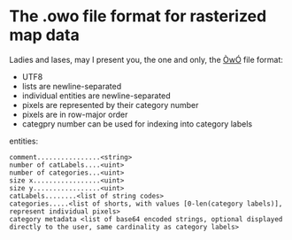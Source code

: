 # The .owo file format for rasterized map data
Ladies and lases, may I present you, the one and only, the [ÒwÓ](https://www.urbandictionary.com/define.php?term=%C3%92w%C3%93) file format:

 - UTF8
 - lists are newline-separated
 - individual entities are newline-separated
 - pixels are represented by their category number
 - pixels are in row-major order
 - categpry number can be used for indexing into category labels

entities:
```
comment................<string>
number of catLabels....<uint>
number of categories...<uint>
size x.................<uint>
size y.................<uint>
catLabels........<list of string codes>
categories.....<list of shorts, with values [0-len(category labels)], represent individual pixels>
category metadata <list of base64 encoded strings, optional displayed directly to the user, same cardinality as category labels>
```
